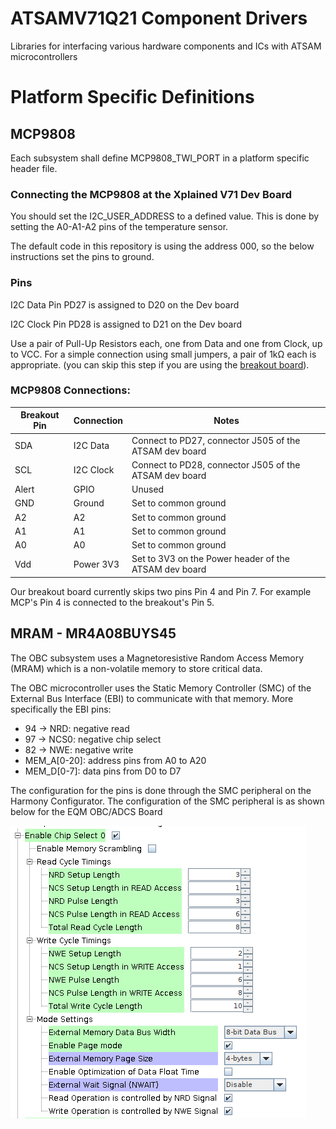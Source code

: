 # ATSAMV71Q21 Component Drivers

Libraries for interfacing various hardware components and ICs with ATSAM microcontrollers

# Platform Specific Definitions

## MCP9808

Each subsystem shall define MCP9808_TWI_PORT in a platform specific header file.

### Connecting the MCP9808 at the Xplained V71 Dev Board

You should set the I2C_USER_ADDRESS to a defined value. This is done by setting the A0-A1-A2 pins of the temperature sensor.

The default code in this repository is using the address 000, so the below instructions set the pins to ground.

### Pins 

I2C Data Pin PD27 is assigned to D20 on the Dev board

I2C Clock Pin PD28 is assigned to D21 on the Dev board

Use a pair of Pull-Up Resistors each, one from Data and one from Clock, up to VCC. For a simple connection using small jumpers, a pair of 1kΩ each is appropriate. (you can skip this step if you are using the [breakout board](https://www.adafruit.com/product/1782)).

### MCP9808 Connections:
| Breakout Pin | Connection | Notes |
| ------ | ----- | ----- |
| SDA | I2C Data | Connect to PD27, connector J505 of the ATSAM dev board |
| SCL | I2C Clock | Connect to PD28, connector J505 of the ATSAM dev board |
| Alert | GPIO | Unused |
| GND | Ground | Set to common ground |
| A2 | A2 | Set to common ground |
| A1 | A1 | Set to common ground |
| A0 | A0 | Set to common ground |
| Vdd | Power 3V3 | Set to 3V3 on the Power header of the ATSAM dev board |

Our breakout board currently skips two pins Pin 4 and Pin 7. For example MCP's Pin 4 is connected to the breakout's Pin 5. 

## MRAM - MR4A08BUYS45

The OBC subsystem uses a Magnetoresistive Random Access Memory (MRAM) which is a non-volatile 
memory to store critical data.

The OBC microcontroller uses the Static Memory Controller (SMC) of the External Bus Interface (EBI)
to 
communicate with that memory. 
More 
specifically the EBI pins:
- 94 -> NRD: negative read
- 97 -> NCS0: negative chip select
- 82 -> NWE: negative write
- MEM_A\[0-20\]: address pins from A0 to A20
- MEM_D\[0-7\]: data pins from D0 to D7

The configuration for the pins is done through the SMC peripheral on the Harmony Configurator.
The configuration of the SMC peripheral is as shown below for the EQM OBC/ADCS Board

![img.png](Media/mram_conf.png)
